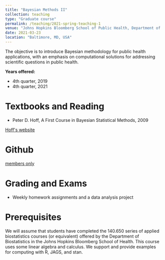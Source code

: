```yaml
---
title: "Bayesian Methods II"
collection: teaching
type: "Graduate course"
permalink: /teaching/2021-spring-teaching-1
venue: "Johns Hopkins Bloomberg School of Public Health, Department of Biostatistics"
date: 2021-03-23
location: "Baltimore, MD, USA"
---
```


The objective is to introduce Bayesian methodology for public health applications, with an emphasis on computational solutions for addressing scientific questions in public health.

**Years offered:**

* 4th quarter, 2019
* 4th quarter, 2021

# Textbooks and Reading

* Peter D. Hoff, A First Course in Bayesian Statistical Methods, 2009

[Hoff's website](https://pdhoff.github.io/book/)

# Github 

[members only](https://github.com/bayesian763-2018/course-materials)


# Grading and Exams

- Weekly homework assignments and a data analysis project

# Prerequisites
 
 We will assume that students have completed the 140.650 series of applied biostatistics courses (or equivalent) offered by the Department of Biostatistics in the Johns Hopkins Bloomberg School of Health. This course uses some linear algebra and calculus. We support and provide examples for computing with R, JAGS, and stan. 

